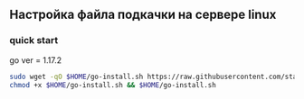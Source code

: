 ## Настройка файла подкачки на сервере linux

### quick start

go ver = 1.17.2

```sh
sudo wget -qO $HOME/go-install.sh https://raw.githubusercontent.com/starnodes/linux-tools/main/go/go-install.sh
chmod +x $HOME/go-install.sh && $HOME/go-install.sh
```
